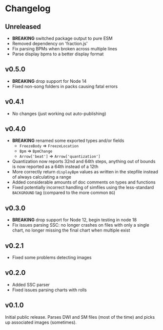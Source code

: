 # Changelog

## Unreleased

- **BREAKING** switched package output to pure ESM
- Removed dependency on 'fraction.js'
- Fix parsing BPMs when broken across multiple lines
- Parse display bpms to a better display format

## v0.5.0

- **BREAKING** drop support for Node 14
- Fixed non-song folders in packs causing fatal errors

## v0.4.1

- No changes (just working out auto-publishing)

## v0.4.0

- **BREAKING** renamed some exported types and/or fields
  - `FreezeBody` => `FreezeLocation`
  - `Bpm` => `BpmChange`
  - `Arrow['beat']` => `Arrow['quantization']`
- Quantization now reports 32nd and 64th steps, anything out of bounds is now reported as a 64th instead of a 12th
- More correctly return `displayBpm` values as written in the stepfile instead of always calculating a range
- Added considerable amounts of doc comments on types and functions
- Fixed potentially incorrect handling of simfiles using the less-standard `BACKGROUND` tag (compared to the more common `BG`)

## v0.3.0

- **BREAKING** drop support for Node 12, begin testing in node 18
- Fix issues parsing SSC: no longer crashes on files with only a single chart, no longer missing the final chart when multiple exist

## v0.2.1

- Fixed some problems detecting images

## v0.2.0

- Added SSC parser
- Fixed issues parsing charts with rolls

## v0.1.0

Initial public release. Parses DWI and SM files (most of the time) and picks up associated images (sometimes).
